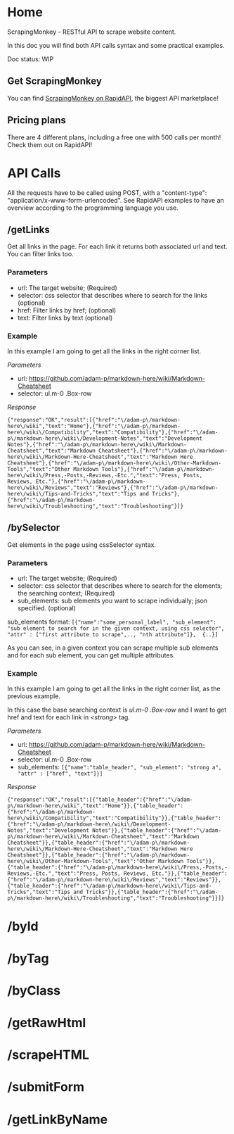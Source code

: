 # Home

ScrapingMonkey - RESTful API to scrape website content.

In this doc you will find both API calls syntax and some practical examples.

Doc status: WIP

## Get ScrapingMonkey

You can find [ScrapingMonkey on RapidAPI](https://rapidapi.com/onipot/api/scrapingmonkey), the biggest API marketplace!

## Pricing plans

There are 4 different plans, including a free one with 500 calls per month! Check them out on RapidAPI!

# API Calls

All the requests have to be called using POST, with a "content-type": "application/x-www-form-urlencoded".
See RapidAPI examples to have an overview according to the programming language you use.


## /getLinks

Get all links in the page. For each link it returns both associated url and text.
You can filter links too.

### Parameters

- url: The target website; (Required)
- selector: css selector that describes where to search for the links (optional)
- href: Filter links by href; (optional)
- text: Filter links by text (optional)

### Example

In this example I am going to get all the links in the right corner list.

_Parameters_
- url: https://github.com/adam-p/markdown-here/wiki/Markdown-Cheatsheet
- selector: ul.m-0 .Box-row

_Response_

`{"response":"OK","result":[{"href":"\/adam-p\/markdown-here\/wiki","text":"Home"},{"href":"\/adam-p\/markdown-here\/wiki\/Compatibility","text":"Compatibility"},{"href":"\/adam-p\/markdown-here\/wiki\/Development-Notes","text":"Development Notes"},{"href":"\/adam-p\/markdown-here\/wiki\/Markdown-Cheatsheet","text":"Markdown Cheatsheet"},{"href":"\/adam-p\/markdown-here\/wiki\/Markdown-Here-Cheatsheet","text":"Markdown Here Cheatsheet"},{"href":"\/adam-p\/markdown-here\/wiki\/Other-Markdown-Tools","text":"Other Markdown Tools"},{"href":"\/adam-p\/markdown-here\/wiki\/Press,-Posts,-Reviews,-Etc.","text":"Press, Posts, Reviews, Etc."},{"href":"\/adam-p\/markdown-here\/wiki\/Reviews","text":"Reviews"},{"href":"\/adam-p\/markdown-here\/wiki\/Tips-and-Tricks","text":"Tips and Tricks"},{"href":"\/adam-p\/markdown-here\/wiki\/Troubleshooting","text":"Troubleshooting"}]}`

## /bySelector

Get elements in the page using cssSelector syntax.


### Parameters

- url: The target website; (Required)
- selector: css selector that describes where to search for the elements; the searching context; (Required)
- sub_elements: sub elements you want to scrape individually; json specified. (optional)

sub_elements format: `[{"name":"some_personal_label", "sub_element": "sub element to search for in the given context, using css selector", "attr" : ["first attribute to scrape",.., "nth attribute"]},  {..}]`

As you can see, in a given context you can scrape multiple sub elements and for each sub element, you can get multiple attributes.

### Example

In this example I am going to get all the links in the right corner list, as the previous example.

In this case the base searching context is _ul.m-0 .Box-row_ and I want to get href and text for each link in _\<strong\>_ tag.

_Parameters_
- url: https://github.com/adam-p/markdown-here/wiki/Markdown-Cheatsheet
- selector: ul.m-0 .Box-row
- sub_elements: `[{"name":"table_header", "sub_element": "strong a", "attr" : ["href", "text"]}]`

_Response_

`{"response":"OK","result":[{"table_header":{"href":"\/adam-p\/markdown-here\/wiki","text":"Home"}},{"table_header":{"href":"\/adam-p\/markdown-here\/wiki\/Compatibility","text":"Compatibility"}},{"table_header":{"href":"\/adam-p\/markdown-here\/wiki\/Development-Notes","text":"Development Notes"}},{"table_header":{"href":"\/adam-p\/markdown-here\/wiki\/Markdown-Cheatsheet","text":"Markdown Cheatsheet"}},{"table_header":{"href":"\/adam-p\/markdown-here\/wiki\/Markdown-Here-Cheatsheet","text":"Markdown Here Cheatsheet"}},{"table_header":{"href":"\/adam-p\/markdown-here\/wiki\/Other-Markdown-Tools","text":"Other Markdown Tools"}},{"table_header":{"href":"\/adam-p\/markdown-here\/wiki\/Press,-Posts,-Reviews,-Etc.","text":"Press, Posts, Reviews, Etc."}},{"table_header":{"href":"\/adam-p\/markdown-here\/wiki\/Reviews","text":"Reviews"}},{"table_header":{"href":"\/adam-p\/markdown-here\/wiki\/Tips-and-Tricks","text":"Tips and Tricks"}},{"table_header":{"href":"\/adam-p\/markdown-here\/wiki\/Troubleshooting","text":"Troubleshooting"}}]}`

# /byId

# /byTag

# /byClass

# /getRawHtml

# /scrapeHTML

# /submitForm

# /getLinkByName
